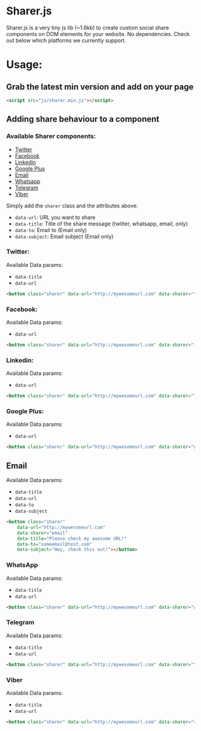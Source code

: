 Sharer.js
=========

Sharer.js is a very tiny js lib (~1.6kb) to create custom social share components on DOM elements for your website. No dependencies. Check out below which platforms we currently support.


# Usage:

## Grab the latest min version and add on your page

```html
<script src="js/sharer.min.js"></script>
```

## Adding share behaviour to a component

### Available Sharer components:

- [Twitter](#twitter)
- [Facebook](#facebook)
- [Linkedin](#linkedin)
- [Google Plus](#google-plus)
- [Email](#email)
- [Whatsapp](#whatsapp)
- [Telegram](#telegram)
- [Viber](#viber)

Simply add the `sharer` class and the attributes above:

- `data-url`: URL you want to share
- `data-title`: Title of the share message (twitter, whatsapp, email, only)
- `data-to`: Email to (Email only)
- `data-subject`: Email subject (Email only)


### Twitter:

Available Data params:

- `data-title`
- `data-url`


```html
<button class="sharer" data-url="http://mywesomeurl.com" data-sharer="twitter" data-title="Checkout my awesome url!"></button>
```

### Facebook:

Available Data params:

- `data-url`

```html
<button class="sharer" data-url="http://mywesomeurl.com" data-sharer="facebook"></button>
```

### Linkedin:

Available Data params:

- `data-url`

```html
<button class="sharer" data-url="http://mywesomeurl.com" data-sharer="linkedin"></button>
```

### Google Plus:

Available Data params:

- `data-url`

```html
<button class="sharer" data-url="http://mywesomeurl.com" data-sharer="googleplus"></button>
```

## Email

Available Data params:

- `data-title`
- `data-url`
- `data-to`
- `data-subject`

```html
<button class="sharer"
	data-url="http://mywesomeurl.com"
	data-sharer="email"
	data-title="Please check my awesome URL!"
	data-to="someemail@test.com"
	data-subject="Hey, check this out!"></button>
```

### WhatsApp

Available Data params:

- `data-title`
- `data-url`

```html
<button class="sharer" data-url="http://mywesomeurl.com" data-sharer="whatsapp" data-title="Please check my awesome URL!"></button>
```

### Telegram

Available Data params:

- `data-title`
- `data-url`

```html
<button class="sharer" data-url="http://mywesomeurl.com" data-sharer="telegram" data-title="Please check my awesome URL!"></button>
```

### Viber

Available Data params:

- `data-title`
- `data-url`

```html
<button class="sharer" data-url="http://mywesomeurl.com" data-sharer="viber" data-title="Please check my awesome URL!"></button>
```
